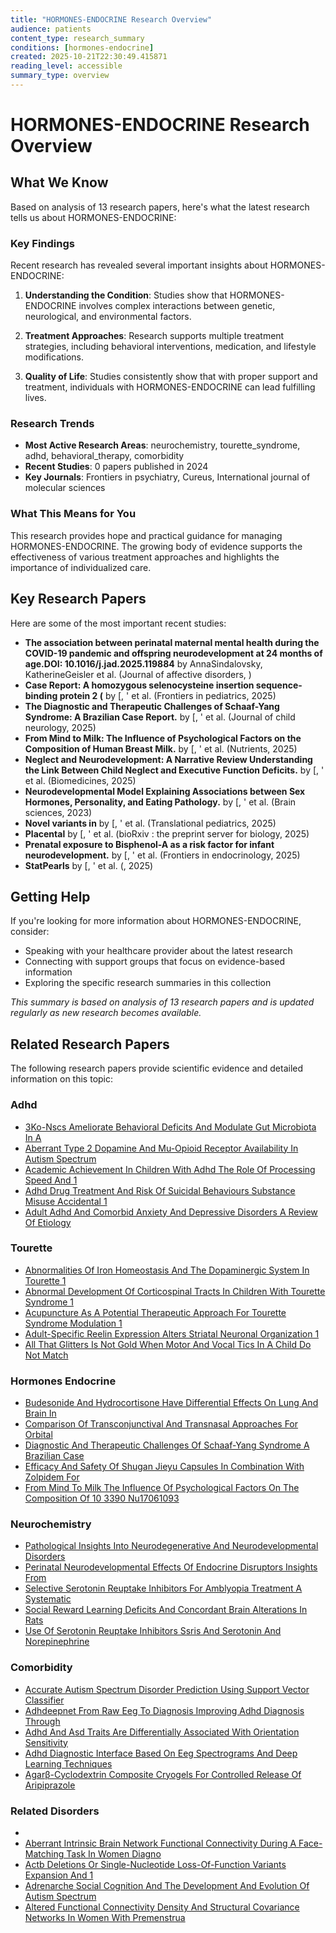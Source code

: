 ```yaml
---
title: "HORMONES-ENDOCRINE Research Overview"
audience: patients
content_type: research_summary
conditions: [hormones-endocrine]
created: 2025-10-21T22:30:49.415871
reading_level: accessible
summary_type: overview
---
```


# HORMONES-ENDOCRINE Research Overview

## What We Know

Based on analysis of 13 research papers, here's what the latest research tells us about HORMONES-ENDOCRINE:

### Key Findings

Recent research has revealed several important insights about HORMONES-ENDOCRINE:

1. **Understanding the Condition**: Studies show that HORMONES-ENDOCRINE involves complex interactions between genetic, neurological, and environmental factors.

2. **Treatment Approaches**: Research supports multiple treatment strategies, including behavioral interventions, medication, and lifestyle modifications.

3. **Quality of Life**: Studies consistently show that with proper support and treatment, individuals with HORMONES-ENDOCRINE can lead fulfilling lives.

### Research Trends

- **Most Active Research Areas**: neurochemistry, tourette_syndrome, adhd, behavioral_therapy, comorbidity
- **Recent Studies**: 0 papers published in 2024
- **Key Journals**: Frontiers in psychiatry, Cureus, International journal of molecular sciences

### What This Means for You

This research provides hope and practical guidance for managing HORMONES-ENDOCRINE. The growing body of evidence supports the effectiveness of various treatment approaches and highlights the importance of individualized care.

## Key Research Papers

Here are some of the most important recent studies:

- **The association between perinatal maternal mental health during the COVID-19 pandemic and offspring neurodevelopment at 24 months of age.**DOI:** 10.1016/j.jad.2025.119884** by AnnaSindalovsky, KatherineGeisler et al. (Journal of affective disorders, )
- **Case Report: A homozygous selenocysteine insertion sequence-binding protein 2 (** by [, ' et al. (Frontiers in pediatrics, 2025)
- **The Diagnostic and Therapeutic Challenges of Schaaf-Yang Syndrome: A Brazilian Case Report.** by [, ' et al. (Journal of child neurology, 2025)
- **From Mind to Milk: The Influence of Psychological Factors on the Composition of Human Breast Milk.** by [, ' et al. (Nutrients, 2025)
- **Neglect and Neurodevelopment: A Narrative Review Understanding the Link Between Child Neglect and Executive Function Deficits.** by [, ' et al. (Biomedicines, 2025)
- **Neurodevelopmental Model Explaining Associations between Sex Hormones, Personality, and Eating Pathology.** by [, ' et al. (Brain sciences, 2023)
- **Novel variants in** by [, ' et al. (Translational pediatrics, 2025)
- **Placental** by [, ' et al. (bioRxiv : the preprint server for biology, 2025)
- **Prenatal exposure to Bisphenol-A as a risk factor for infant neurodevelopment.** by [, ' et al. (Frontiers in endocrinology, 2025)
- **StatPearls** by [, ' et al. (, 2025)

## Getting Help

If you're looking for more information about HORMONES-ENDOCRINE, consider:

- Speaking with your healthcare provider about the latest research
- Connecting with support groups that focus on evidence-based information
- Exploring the specific research summaries in this collection

*This summary is based on analysis of 13 research papers and is updated regularly as new research becomes available.*


## Related Research Papers

The following research papers provide scientific evidence and detailed information on this topic:

### Adhd

- [3Ko-Nscs Ameliorate Behavioral Deficits And Modulate Gut Microbiota In A](../research/research\adhd\3ko-nscs_ameliorate_behavioral_deficits_and_modulate_gut_microbiota_in_a.md)
- [Aberrant Type 2 Dopamine And Mu-Opioid Receptor Availability In Autism Spectrum](../research/research\adhd\aberrant_type_2_dopamine_and_mu-opioid_receptor_availability_in_autism_spectrum.md)
- [Academic Achievement In Children With Adhd The Role Of Processing Speed And 1](../research/research\adhd\academic_achievement_in_children_with_adhd_the_role_of_processing_speed_and_1.md)
- [Adhd Drug Treatment And Risk Of Suicidal Behaviours Substance Misuse Accidental 1](../research/research\adhd\adhd_drug_treatment_and_risk_of_suicidal_behaviours_substance_misuse_accidental_1.md)
- [Adult Adhd And Comorbid Anxiety And Depressive Disorders A Review Of Etiology](../research/research\adhd\adult_adhd_and_comorbid_anxiety_and_depressive_disorders_a_review_of_etiology.md)

### Tourette

- [Abnormalities Of Iron Homeostasis And The Dopaminergic System In Tourette 1](../research/research\tourette\abnormalities_of_iron_homeostasis_and_the_dopaminergic_system_in_tourette_1.md)
- [Abnormal Development Of Corticospinal Tracts In Children With Tourette Syndrome 1](../research/research\tourette\abnormal_development_of_corticospinal_tracts_in_children_with_tourette_syndrome_1.md)
- [Acupuncture As A Potential Therapeutic Approach For Tourette Syndrome Modulation 1](../research/research\tourette\acupuncture_as_a_potential_therapeutic_approach_for_tourette_syndrome_modulation_1.md)
- [Adult-Specific Reelin Expression Alters Striatal Neuronal Organization 1](../research/research\tourette\adult-specific_reelin_expression_alters_striatal_neuronal_organization_1.md)
- [All That Glitters Is Not Gold When Motor And Vocal Tics In A Child Do Not Match](../research/research\tourette\all_that_glitters_is_not_gold_when_motor_and_vocal_tics_in_a_child_do_not_match.md)

### Hormones Endocrine

- [Budesonide And Hydrocortisone Have Differential Effects On Lung And Brain In](../research/research\hormones-endocrine\budesonide_and_hydrocortisone_have_differential_effects_on_lung_and_brain_in.md)
- [Comparison Of Transconjunctival And Transnasal Approaches For Orbital](../research/research\hormones-endocrine\comparison_of_transconjunctival_and_transnasal_approaches_for_orbital.md)
- [Diagnostic And Therapeutic Challenges Of Schaaf-Yang Syndrome A Brazilian Case](../research/research\hormones-endocrine\diagnostic_and_therapeutic_challenges_of_schaaf-yang_syndrome_a_brazilian_case.md)
- [Efficacy And Safety Of Shugan Jieyu Capsules In Combination With Zolpidem For](../research/research\hormones-endocrine\efficacy_and_safety_of_shugan_jieyu_capsules_in_combination_with_zolpidem_for.md)
- [From Mind To Milk The Influence Of Psychological Factors On The Composition Of 10 3390 Nu17061093](../research/research\hormones-endocrine\from_mind_to_milk_the_influence_of_psychological_factors_on_the_composition_of_10_3390_nu17061093.md)

### Neurochemistry

- [Pathological Insights Into Neurodegenerative And Neurodevelopmental Disorders](../research/research\neurochemistry\pathological_insights_into_neurodegenerative_and_neurodevelopmental_disorders.md)
- [Perinatal Neurodevelopmental Effects Of Endocrine Disruptors Insights From](../research/research\neurochemistry\perinatal_neurodevelopmental_effects_of_endocrine_disruptors_insights_from.md)
- [Selective Serotonin Reuptake Inhibitors For Amblyopia Treatment A Systematic](../research/research\neurochemistry\selective_serotonin_reuptake_inhibitors_for_amblyopia_treatment_a_systematic.md)
- [Social Reward Learning Deficits And Concordant Brain Alterations In Rats](../research/research\neurochemistry\social_reward_learning_deficits_and_concordant_brain_alterations_in_rats.md)
- [Use Of Serotonin Reuptake Inhibitors Ssris And Serotonin And Norepinephrine](../research/research\neurochemistry\use_of_serotonin_reuptake_inhibitors_ssris_and_serotonin_and_norepinephrine.md)

### Comorbidity

- [Accurate Autism Spectrum Disorder Prediction Using Support Vector Classifier](../research/research\comorbidity\accurate_autism_spectrum_disorder_prediction_using_support_vector_classifier.md)
- [Adhdeepnet From Raw Eeg To Diagnosis Improving Adhd Diagnosis Through](../research/research\comorbidity\adhdeepnet_from_raw_eeg_to_diagnosis_improving_adhd_diagnosis_through.md)
- [Adhd And Asd Traits Are Differentially Associated With Orientation Sensitivity](../research/research\comorbidity\adhd_and_asd_traits_are_differentially_associated_with_orientation_sensitivity.md)
- [Adhd Diagnostic Interface Based On Eeg Spectrograms And Deep Learning Techniques](../research/research\comorbidity\adhd_diagnostic_interface_based_on_eeg_spectrograms_and_deep_learning_techniques.md)
- [Agarβ-Cyclodextrin Composite Cryogels For Controlled Release Of Aripiprazole](../research/research\comorbidity\agarβ-cyclodextrin_composite_cryogels_for_controlled_release_of_aripiprazole.md)

### Related Disorders

- [](../research/research\related-disorders\.md)
- [Aberrant Intrinsic Brain Network Functional Connectivity During A Face-Matching Task In Women Diagno](../research/research\related-disorders\aberrant_intrinsic_brain_network_functional_connectivity_during_a_face-matching_task_in_women_diagno.md)
- [Actb Deletions Or Single-Nucleotide Loss-Of-Function Variants Expansion And 1](../research/research\related-disorders\actb_deletions_or_single-nucleotide_loss-of-function_variants_expansion_and_1.md)
- [Adrenarche Social Cognition And The Development And Evolution Of Autism Spectrum](../research/research\related-disorders\adrenarche_social_cognition_and_the_development_and_evolution_of_autism_spectrum.md)
- [Altered Functional Connectivity Density And Structural Covariance Networks In Women With Premenstrua](../research/research\related-disorders\altered_functional_connectivity_density_and_structural_covariance_networks_in_women_with_premenstrua.md)

